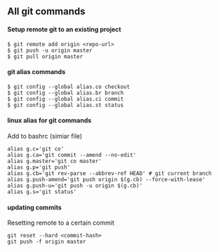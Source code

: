 ## All git commands

#### Setup remote git to an existing project
```
$ git remote add origin <repo-url>
$ git push -u origin master
$ git pull origin master
```
#### git alias commands
```
$ git config --global alias.co checkout
$ git config --global alias.br branch
$ git config --global alias.ci commit
$ git config --global alias.st status
```
#### linux alias for git commands
Add to bashrc (simiar file)
```
alias g.c='git co'
alias g.ca='git commit --amend --no-edit'
alias g.master='git co master'
alias g.p='git push'
alias g.cb='git rev-parse --abbrev-ref HEAD' # git current branch 
alias g.push-amend='git push origin $(g.cb) --force-with-lease'
alias g.push-u='git push -u origin $(g.cb)'
alias g.s='git status'
```
#### updating commits

Resetting remote to a certain commit

```
git reset --hard <commit-hash>
git push -f origin master
``` 
